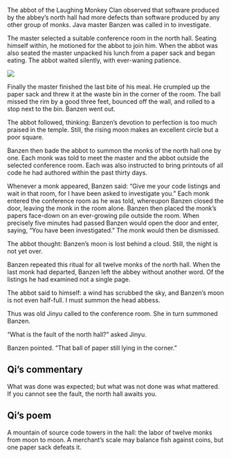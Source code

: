 The abbot of the Laughing Monkey Clan observed that
software produced by the abbey’s north hall had more defects
than software produced by any other group of monks.  Java
master Banzen was called in to investigate.

The master selected a suitable conference room in the north
hall.  Seating himself within, he motioned for the abbot to
join him.  When the abbot was also seated the master
unpacked his lunch from a paper sack and began eating.  The
abbot waited silently, with ever-waning patience.

![](/pages/case-49/papers.jpg)

Finally the master finished the last bite of his meal.  He
crumpled up the paper sack and threw it at the waste bin in
the corner of the room.  The ball missed the rim by a good
three feet, bounced off the wall, and rolled to a stop next
to the bin.  Banzen went out.

The abbot followed, thinking: Banzen’s devotion to
perfection is too much praised in the temple.  Still, the
rising moon makes an excellent circle but a poor square.

Banzen then bade the abbot to summon the monks of the north
hall one by one.  Each monk was told to meet the master and
the abbot outside the selected conference room.  Each was
also instructed to bring printouts of all code he had
authored within the past thirty days.

Whenever a monk appeared, Banzen said: “Give me your code
listings and wait in that room, for I have been asked to
investigate you.”  Each monk entered the conference room as
he was told, whereupon Banzen closed the door, leaving the
monk in the room alone.  Banzen then placed the monk’s
papers face-down on an ever-growing pile outside the room.
When precisely five minutes had passed Banzen would open the
door and enter, saying, “You have been investigated.”  The
monk would then be dismissed.

The abbot thought: Banzen’s moon is lost behind a cloud.
Still, the night is not yet over.

Banzen repeated this ritual for all twelve monks of the
north hall.  When the last monk had departed, Banzen left
the abbey without another word.  Of the listings he had
examined not a single page.

The abbot said to himself: a wind has scrubbed the sky, and
Banzen’s moon is not even half-full.  I must summon the head
abbess.

Thus was old Jinyu called to the conference room. She in
turn summoned Banzen.

“What is the fault of the north hall?” asked Jinyu.

Banzen pointed.  “That ball of paper still lying in the
corner.”

## Qi’s commentary

What was done was expected; but what was not done was what mattered.
If you cannot see the fault, the north hall awaits you.

## Qi’s poem

A mountain of source code towers in the hall: 
the labor of twelve monks from moon to moon. 
A merchant’s scale may balance fish against coins, 
but one paper sack defeats it.

